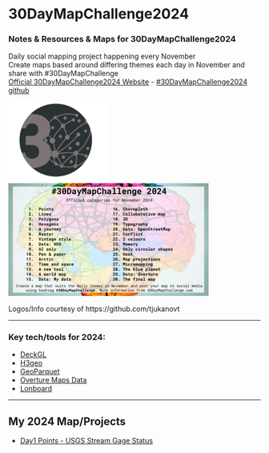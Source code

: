 # 30DayMapChallenge2024
### Notes & Resources & Maps for 30DayMapChallenge2024
Daily social mapping project happening every November   
Create maps based around differing themes each day in November and share with #30DayMapChallenge   
[Official 30DayMapChallenge2024 Website](https://30daymapchallenge.com/) - [#30DayMapChallenge2024 github](https://github.com/tjukanovt/30DayMapChallenge)    








<p float="left">
  <img src="images/30DayMap2024.png" width="200" alt="30D Day Map Challenge 2024 Logo">
  &nbsp&nbsp&nbsp&nbsp&nbsp&nbsp&nbsp&nbsp
  <img src="images/30dmc_2024.png" width="400" alt="30D Day Map Challenge 2024 Daily Themes">
</p>
Logos/Info courtesy of https://github.com/tjukanovt     




---


### Key tech/tools for 2024:
- [DeckGL](https://deck.gl/)
- [H3geo](https://h3geo.org/)
- [GeoParquet](https://geoparquet.org/)
- [Overture Maps Data](https://overturemaps.org/)
- [Lonboard](https://github.com/developmentseed/lonboard)

---

## My 2024 Map/Projects
- [Day1 Points - USGS Stream Gage Status](../main/DayThemes/Day1Points.md)


